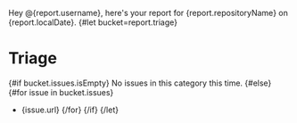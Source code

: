 Hey @{report.username}, here's your report for {report.repositoryName} on {report.localDate}.
{#let bucket=report.triage}
# Triage
{#if bucket.issues.isEmpty}
No issues in this category this time.
{#else}
{#for issue in bucket.issues}
 - {issue.url}
{/for}
{/if}
{/let}
